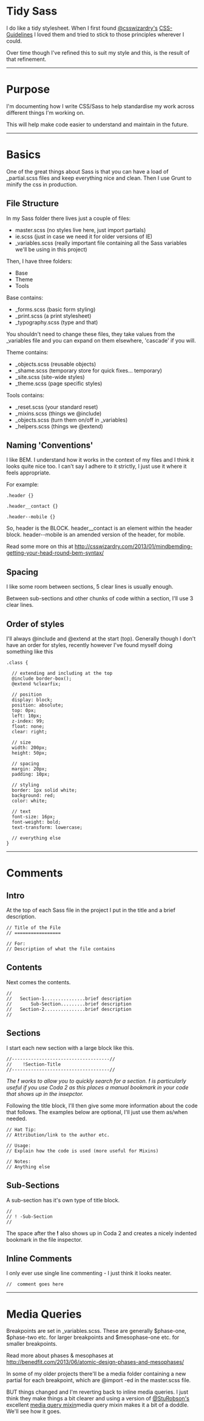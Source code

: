Tidy Sass
=========

I do like a tidy stylesheet. When I first found [@csswizardry's](https://twitter.com/csswizardry) 
[CSS-Guidelines](https://github.com/csswizardry/CSS-Guidelines) I loved them and tried to stick to those principles
wherever I could.

Over time though I've refined this to suit my style and this, is the result of that refinement.

***

Purpose
=======

I'm documenting how I write CSS/Sass to help standardise my work across different things I'm working on.

This will help make code easier to understand and maintain in the future.

***

Basics
======

One of the great things about Sass is that you can have a load of _partial.scss files and keep everything nice and clean. Then I use Grunt to minify the css in production.

File Structure
--------------
In my Sass folder there lives just a couple of files:
* master.scss (no styles live here, just import partials)
* ie.scss (just in case we need it for older versions of IE)
* _variables.scss (really important file containing all the Sass variables we'll be using in this project)

Then, I have three folders:
* Base
* Theme
* Tools

Base contains:
* _forms.scss (basic form styling)
* _print.scss (a print stylesheet)
* _typography.scss (type and that)

You shouldn't need to change these files, they take values from the _variables file and you can expand on them elsewhere, 'cascade' if you will.

Theme contains:
* _objects.scss (reusable objects)
* _shame.scss (temporary store for quick fixes… temporary)
* _site.scss (site-wide styles)
* _theme.scss (page specific styles)

Tools contains:
* _reset.scss (your standard reset)
* _mixins.scss (things we @include)
* _objects.scss (turn them on/off in _variables)
* _helpers.scss (things we @extend)



Naming 'Conventions'
--------------------

I like BEM. I understand how it works in the context of my files and I think it looks quite nice too. I can't say I adhere to it strictly, I just use it where it feels appropriate.

For example:

```
.header {}

.header__contact {}

.header--mobile {}
```

So, header is the BLOCK. header__contact is an element within the header block. header--mobile is an amended version of the header, for mobile.

Read some more on this at http://csswizardry.com/2013/01/mindbemding-getting-your-head-round-bem-syntax/



Spacing
-------

I like some room between sections, 5 clear lines is usually enough.

Between sub-sections and other chunks of code within a section, I'll use 3 clear lines.



Order of styles
----------------

I'll always @include and @extend at the start (top). Generally though I don't have an order for styles, recently however I've found myself doing something like this

```
.class {

  // extending and including at the top
  @include border-box();
  @extend %clearfix;

  // position
  display: block;
  position: absolute;
  top: 0px;
  left: 10px;
  z-index: 99;
  float: none;
  clear: right;
  
  // size
  width: 200px;
  height: 50px;
  
  // spacing
  margin: 20px;
  padding: 10px;
  
  // styling
  border: 1px solid white;
  background: red;
  color: white;
  
  // text
  font-size: 16px;
  font-weight: bold;
  text-transform: lowercase;
  
  // everything else
}
```


***

Comments
========


Intro
-----

At the top of each Sass file in the project I put in the title and a brief description. 

```
// Title of the File
// =================

// For:
// Description of what the file contains
```

Contents
--------

Next comes the contents.

```
//
//	 Section-1...............brief description
//       Sub-Section.........brief description
//   Section-2...............brief description
//
```

Sections
--------

I start each new section with a large block like this.


```
//------------------------------------//
//    !Section-Title
//------------------------------------//
```

*The __!__ works to allow you to quickly search for a section. 
__!__ is particularly useful if you use Coda 2 as this places a manual bookmark in your code that shows up in the insepctor.*

Following the title block, I'll then give some more information about the code that follows.
The examples below are optional, I'll just use them as/when needed.

```
// Hat Tip:
// Attribution/link to the author etc.

// Usage:
// Explain how the code is used (more useful for Mixins)

// Notes:
// Anything else
```

Sub-Sections
------------

A sub-section has it's own type of title block. 

```
// 
// ! -Sub-Section
//
```

The space after the __!__ also shows up in Coda 2 and creates a nicely indented bookmark in the file inspector.

Inline Comments
---------------
I only ever use single line commenting - I just think it looks neater.

``
//	comment goes here
``
***

Media Queries
=============

Breakpoints are set in _variables.scss. These are generally $phase-one, $phase-two etc. for larger breakpoints and $mesophase-one etc. for smaller breakpoints.

Read more about phases & mesophases at http://benedfit.com/2013/06/atomic-design-phases-and-mesophases/

In some of my older projects there'll be a media folder containing a new partial for each breakpoint, which are @import -ed in the master.scss file.

BUT things changed and I'm reverting back to inline media queries. I just think they make things a bit clearer and using a version of [@StuRobson's](https://twitter.com/sturobson) excellent [media query mixin](http://alwaystwisted.com/post.php?s=2013-04-01-my-media-query-mixin)media query mixin makes it a bit of a doddle. We'll see how it goes.
